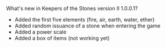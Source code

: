 What's new in Keepers of the Stones version II 1.0.0.1?<br />
- Added the first five elements (fire, air, earth, water, ether)
- Added random issuance of a stone when entering the game
- Added a power scale
- Added a box of items (not working yet)